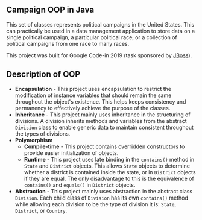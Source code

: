 ## Campaign OOP in Java
This set of classes represents political campaigns in the United States.
This can practically be used in a data management application
to store data on a single political campaign, a particular political race,
or a collection of political campaigns from one race to many races.

This project was built for Google Code-in 2019 (task sponsored by [JBoss](http://jboss.org)).

## Description of OOP
- **Encapsulation** - This project uses encapsulation to restrict the modification of
instance variables that should remain the same throughout the object's existence.
This helps keeps consistency and permanency to effectively achieve the purpose of the classes.
- **Inheritance** - This project mainly uses inheritance in the structuring of divisions.
A division inherits methods and variables from the abstract `Division` class
to enable generic data to maintain consistent throughout the types of divisions.
- **Polymorphism**
  - **Compile-time** - This project contains overridden constructors to provide
  easier initialization of objects.
  - **Runtime** - This project uses late binding in the `contains()` method in `State` and `District` objects.
  This allows `State` objects to determine whether a district is contained inside the state,
  or in `District` objects if they are equal. The only disadvantage to this is
  the equivalence of `contains()` and `equals()` in `District` objects.
- **Abstraction** - This project mainly uses abstraction in the abstract class `Division`.
Each child class of `Division` has its own `contains()` method
while allowing each division to be the type of division it is: `State`, `District`, or `Country`.
